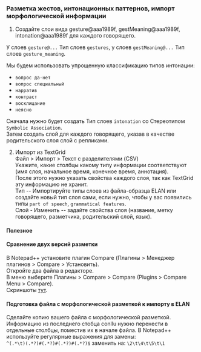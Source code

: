 ### Разметка жестов, интонационных паттернов, импорт морфологической информации  

1. Создайте слои вида gesture@aaa1989f, gestMeaning@aaa1989f, intonation@aaa1989f для каждого говорящего.   

У слоев `gesture@...` Тип слоев `gestures`, у слоев `gestMeaning@...` Тип слоев `gesture_meaning`. 

Мы будем использовать упрощенную классификацию типов интонации:   
* `вопрос да-нет`  
* `вопрос специальный`  
* `нарратив`  
* `контраст`  
* `восклицание`  
* `неясно`  

Сначала нужно будет создать Тип слоев `intonation` со Стереотипом `Symbolic Association`.   
Затем создать слой для каждого говорящего, указав в качестве родительского слоя слой с репликами.   

2. Импорт из TextGrid  
Файл > Импорт > Текст с разделителями (CSV)  
Укажите, какие столбцы какому типу информации соответствуют (имя слоя, начальное время, конечное время, аннотация).  
После этого нужно указать свойства каждого слоя, так как TextGrid эту информацию не хранит.  
Тип -- Импортируйте типы слоев из файла-образца ELAN или создайте новый тип слоя сами, если нужно, чтобы у вас появились типы `part of speech`, `grammatical features`.  
Слой - Изменить -- задайте свойства слоя (название, метку говорящего, разметчика, родительский слой, язык).  

#### Полезное  

#### Сравнение двух версий разметки  
В Notepad++ установите плагин Compare (Плагины > Менеджер плагинов > Compare > Установить).  
Откройте два файла в редакторе.   
В меню выберите Плагины > Compare > Compare (Plugins > Compare Menu > Compare).  
Скриншоты [тут](https://abuzov.ru/kak-sravnit-dva-fajla).  

#### Подготовка файла c морфологической разметкой к импорту в ELAN  

Сделайте копию вашего файла с морфологической разметкой. Информацию из последнего стобца conllu нужно перенести в отдельные столбцы, поместив их в начале файла.  В Notepad++ используйте регулярные выражения для замены:  
```^(.*\t)(.*?)#(.*?)#(.*?)#(.*?)$```
заменить на:
```\2\t\4\t\5\t\1```  

